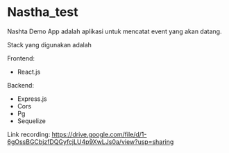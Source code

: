 # Nastha_test

Nashta Demo App adalah aplikasi untuk mencatat event yang akan datang.

Stack yang digunakan adalah 

Frontend: 
- React.js

Backend: 
- Express.js
- Cors
- Pg
- Sequelize

Link recording: 
https://drive.google.com/file/d/1-6gOssBGCbjzfDQGyfcjLU4p9XwLJs0a/view?usp=sharing